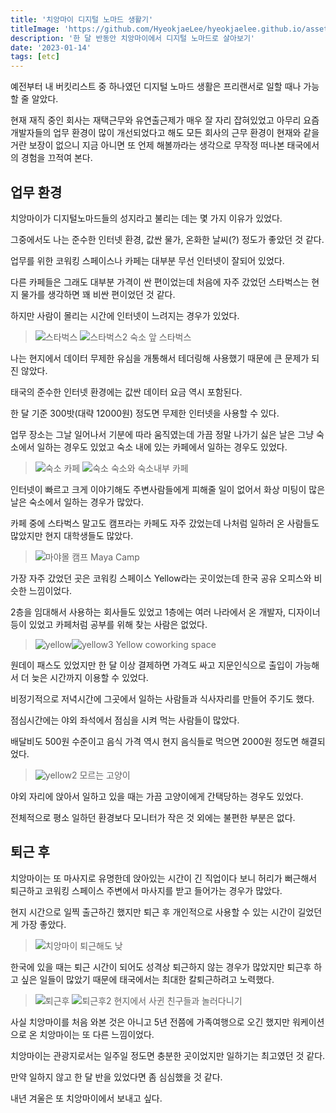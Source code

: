 ```yaml
---
title: '치앙마이 디지털 노마드 생활기'
titleImage: 'https://github.com/HyeokjaeLee/hyeokjaelee.github.io/assets/71566740/4624a012-2823-464f-ac27-16d1c43bbde6'
description: '한 달 반동안 치앙마이에서 디지털 노마드로 살아보기'
date: '2023-01-14'
tags: [etc]
---
```


예전부터 내 버킷리스트 중 하나였던 디지털 노마드 생활은 프리랜서로 일할 때나 가능할 줄 알았다.

현재 재직 중인 회사는 재택근무와 유연출근제가 매우 잘 자리 잡혀있었고 아무리 요즘 개발자들의 업무 환경이 많이 개선되었다고 해도 모든 회사의 근무 환경이 현재와 같을 거란 보장이 없으니 지금 아니면 또 언제 해볼까라는 생각으로 무작정 떠나본 태국에서의 경험을 끄적여 본다.

## 업무 환경

치앙마이가 디지털노마드들의 성지라고 불리는 데는 몇 가지 이유가 있었다.

그중에서도 나는 준수한 인터넷 환경, 값싼 물가, 온화한 날씨(?) 정도가 좋았던 것 같다.

업무를 위한 코워킹 스페이스나 카페는 대부분 무선 인터넷이 잘되어 있었다.

다른 카페들은 그래도 대부분 가격이 싼 편이었는데 처음에 자주 갔었던 스타벅스는 현지 물가를 생각하면 꽤 비싼 편이었던 것 같다.

하지만 사람이 몰리는 시간에 인터넷이 느려지는 경우가 있었다.

> ![스타벅스](https://github.com/HyeokjaeLee/hyeokjaelee.github.io/assets/71566740/e51be0c8-0d96-42b7-a805-2a73f33e93c8) ![스타벅스2](https://github.com/HyeokjaeLee/hyeokjaelee.github.io/assets/71566740/ef7d58df-b0da-4871-a1dd-e26975551920)
> 숙소 앞 스타벅스

나는 현지에서 데이터 무제한 유심을 개통해서 테더링해 사용했기 때문에 큰 문제가 되진 않았다.

태국의 준수한 인터넷 환경에는 값싼 데이터 요금 역시 포함된다.

한 달 기준 300밧(대략 12000원) 정도면 무제한 인터넷을 사용할 수 있다.

업무 장소는 그날 일어나서 기분에 따라 움직였는데 가끔 정말 나가기 싫은 날은 그냥 숙소에서 일하는 경우도 있었고 숙소 내에 있는 카페에서 일하는 경우도 있었다.

> ![숙소 카페](https://github.com/HyeokjaeLee/hyeokjaelee.github.io/assets/71566740/259111b6-ff75-40df-9950-536f8cb27004) ![숙소](https://github.com/HyeokjaeLee/hyeokjaelee.github.io/assets/71566740/ba6f18a0-b0ea-4755-8493-9071d116a382)
> 숙소와 숙소내부 카페

인터넷이 빠르고 크게 이야기해도 주변사람들에게 피해줄 일이 없어서 화상 미팅이 많은 날은 숙소에서 일하는 경우가 많았다.

카페 중에 스타벅스 말고도 캠프라는 카페도 자주 갔었는데 나처럼 일하러 온 사람들도 많았지만 현지 대학생들도 많았다.

> ![마야몰 캠프](https://github.com/HyeokjaeLee/hyeokjaelee.github.io/assets/71566740/00541c98-d770-4ed7-a882-05710926b768)
> Maya Camp

가장 자주 갔었던 곳은 코워킹 스페이스 Yellow라는 곳이었는데 한국 공유 오피스와 비슷한 느낌이었다.

2층을 임대해서 사용하는 회사들도 있었고 1층에는 여러 나라에서 온 개발자, 디자이너등이 있었고 카페처럼 공부를 위해 찾는 사람은 없었다.

> ![yellow](https://github.com/HyeokjaeLee/hyeokjaelee.github.io/assets/71566740/1aecb4d2-57f7-42be-9ac1-c72314e1b635)![yellow3](https://github.com/HyeokjaeLee/hyeokjaelee.github.io/assets/71566740/4624a012-2823-464f-ac27-16d1c43bbde6)
> Yellow coworking space

원데이 패스도 있었지만 한 달 이상 결제하면 가격도 싸고 지문인식으로 출입이 가능해서 더 늦은 시간까지 이용할 수 있었다.

비정기적으로 저녁시간에 그곳에서 일하는 사람들과 식사자리를 만들어 주기도 했다.

점심시간에는 야외 좌석에서 점심을 시켜 먹는 사람들이 많았다.

배달비도 500원 수준이고 음식 가격 역시 현지 음식들로 먹으면 2000원 정도면 해결되었다.

> ![yellow2](https://github.com/HyeokjaeLee/hyeokjaelee.github.io/assets/71566740/6c555a92-79c7-463f-8eda-52c58bc23de5)
> 모르는 고양이

야외 자리에 앉아서 일하고 있을 때는 가끔 고양이에게 간택당하는 경우도 있었다.

전체적으로 평소 일하던 환경보다 모니터가 작은 것 외에는 불편한 부분은 없다.

## 퇴근 후

치앙마이는 또 마사지로 유명한데 앉아있는 시간이 긴 직업이다 보니 허리가 뻐근해서 퇴근하고 코워킹 스페이스 주변에서 마사지를 받고 들어가는 경우가 많았다.

현지 시간으로 일찍 출근하긴 했지만 퇴근 후 개인적으로 사용할 수 있는 시간이 길었던 게 가장 좋았다.

> ![치앙마이](https://github.com/HyeokjaeLee/hyeokjaelee.github.io/assets/71566740/a803da97-5deb-46e1-b544-a906163b831e)
> 퇴근해도 낮

한국에 있을 때는 퇴근 시간이 되어도 성격상 퇴근하지 않는 경우가 많았지만 퇴근후 하고 싶은 일들이 많았기 때문에 태국에서는 최대한 칼퇴근하려고 노력했다.

> ![퇴근후](https://github.com/HyeokjaeLee/hyeokjaelee.github.io/assets/71566740/1a00d5a3-dac5-4728-810d-15a6decb9ddb) ![퇴근후2](https://github.com/HyeokjaeLee/hyeokjaelee.github.io/assets/71566740/de01b81f-c98e-402d-9426-ca2307bcca83)
> 현지에서 사귄 친구들과 놀러다니기

사실 치앙마이를 처음 와본 것은 아니고 5년 전쯤에 가족여행으로 오긴 했지만 워케이션으로 온 치앙마이는 또 다른 느낌이었다.

치앙마이는 관광지로서는 일주일 정도면 충분한 곳이었지만 일하기는 최고였던 것 같다.

만약 일하지 않고 한 달 반을 있었다면 좀 심심했을 것 같다.

내년 겨울은 또 치앙마이에서 보내고 싶다.
